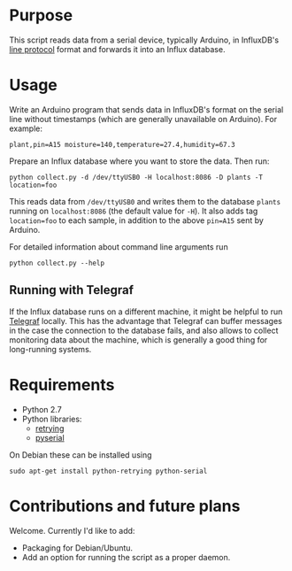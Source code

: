 # Purpose

This script reads data from a serial device, typically Arduino, in InfluxDB's
[line protocol](https://docs.influxdata.com/influxdb/v1.2/write_protocols/line_protocol_tutorial/)
format and forwards it into an Influx database.

# Usage

Write an Arduino program that sends data in InfluxDB's format on the serial
line without timestamps (which are generally unavailable on Arduino). For
example:

    plant,pin=A15 moisture=140,temperature=27.4,humidity=67.3

Prepare an Influx database where you want to store the data. Then run:

    python collect.py -d /dev/ttyUSB0 -H localhost:8086 -D plants -T location=foo

This reads data from `/dev/ttyUSB0` and writes them to the database `plants`
running on `localhost:8086` (the default value for `-H`). It also adds tag
`location=foo` to each sample, in addition to the above `pin=A15` sent by
Arduino.

For detailed information about command line arguments run

    python collect.py --help

## Running with Telegraf

If the Influx database runs on a different machine, it might be helpful to run
[Telegraf](https://docs.influxdata.com/telegraf/v1.2/) locally. This has the
advantage that Telegraf can buffer messages in the case the connection to the
database fails, and also allows to collect monitoring data about the machine,
which is generally a good thing for long-running systems.

# Requirements

- Python 2.7
- Python libraries:
  - [retrying](https://pypi.python.org/pypi/retrying)
  - [pyserial](https://pypi.python.org/pypi/pyserial)

On Debian these can be installed using

    sudo apt-get install python-retrying python-serial

# Contributions and future plans

Welcome. Currently I'd like to add:

- Packaging for Debian/Ubuntu.
- Add an option for running the script as a proper daemon.

